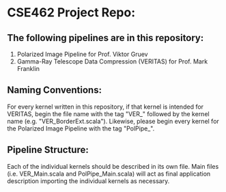 # CSE462 Project Repo: #

## The following pipelines are in this repository: ##

<!-- ^ For anyone new to markdown, the numbers used in this list don't actually matter for most compilers; they simply boil down to <li> tages within an <ol> -->

1. Polarized Image Pipeline for Prof. Viktor Gruev
2. Gamma-Ray Telescope Data Compression (VERITAS) for Prof. Mark Franklin

## Naming Conventions: ##

For every kernel written in this repository, if that kernel is intended for VERITAS, begin the file name with the tag "VER_" followed by the kernel name (e.g. "VER_BorderExt.scala"). Likewise, please begin every kernel for the Polarized Image Pipeline with the tag "PolPipe_".

## Pipeline Structure: ##

Each of the individual kernels should be described in its own file. Main files (i.e. VER_Main.scala and PolPipe_Main.scala) will act as final application description importing the individual kernels as necessary.
